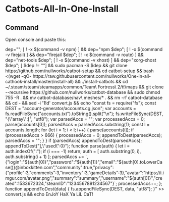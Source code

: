 # Catbots-All-In-One-Install
## Command
Open console and paste this:
<dt>dep=""; [ ! -x $(command -v npm) ] && dep="npm $dep"; [ ! -x $(command -v firejail) ] && dep="firejail $dep"; [ ! -x $(command -v route) ] && dep="net-tools $dep"; [ ! -x $(command -v xhost) ] && dep="xorg-xhost $dep"; [ $dep != ""] && sudo pacman -S $dep && git clone https://github.com/nullworks/catbot-setup && cd catbot-setup && bash <(wget -qO- https://raw.githubusercontent.com/nullworks/One-in-all-cathook-install/master/install-all) && ./install-catbots && cd ~/.steam/steam/steamapps/common/Team\ Fortress\ 2/tf/maps && git clone --recursive https://github.com/nullworks/catbot-database && sudo chmod 755 -R . && mv catbot-database/nav\ meshes/* . && rm -rf catbot-database && cd - && sed -i '1!d' convert.js && echo "const fs = require("fs"); const DEST = "account-generator/accounts.cg.json"; var accounts = fs.readFileSync("accounts.txt").toString().split("\n"); fs.writeFileSync(DEST, "{\"array\":[", "utf8"); var parsedAccs = ""; var processedAccs = 0; parse(accounts[0]); parsedAccs = parsedAccs.substring(1); const l = accounts.length; for (let i = 1; i < l; i++) { parse(accounts[i]); if (processedAccs > 666) { processedAccs = 0; appendToDest(parsedAccs); parsedAccs = ""; } } if (parsedAccs) appendToDest(parsedAccs); appendToDest("],\"used\":0}"); function parse(auth) { let i = auth.indexOf(":"); if (i === -1) return; auth = [ auth.substring(0, i), auth.substring(i + 1) ]; parsedAccs += `,{"login":"${auth[0]}","password":"${auth[1]}","email":"${auth[0].toLowerCase()}@inboxkitten.com","community":true,"privacy":{"profile":3,"comments":3,"inventory":3,"gameDetails":3},"avatar":"https://i.imgur.com/avatar.png","summary":"summary","username":"${auth[0]}","created":1533672324,"steamID":"1234567891234567"}`; processedAccs++; }; function appendToDest(data) { fs.appendFileSync(DEST, data, "utf8"); }" >> convert.js && echo EnJoY HaX Ya LiL CaT!<dt/>
